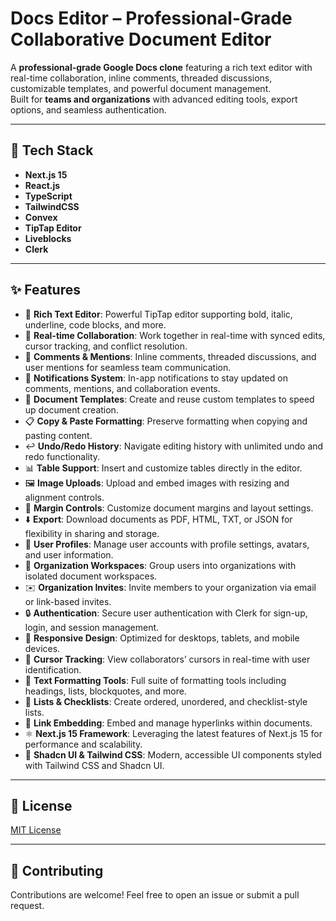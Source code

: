 # Docs Editor – Professional-Grade Collaborative Document Editor

A **professional-grade Google Docs clone** featuring a rich text editor with real-time collaboration, inline comments, threaded discussions, customizable templates, and powerful document management.  
Built for **teams and organizations** with advanced editing tools, export options, and seamless authentication.

---

## 🚀 Tech Stack

- **Next.js 15**
- **React.js**
- **TypeScript**
- **TailwindCSS**
- **Convex**
- **TipTap Editor**
- **Liveblocks**
- **Clerk**

---

## ✨ Features

- 📝 **Rich Text Editor**: Powerful TipTap editor supporting bold, italic, underline, code blocks, and more.
- 🤝 **Real-time Collaboration**: Work together in real-time with synced edits, cursor tracking, and conflict resolution.
- 💭 **Comments & Mentions**: Inline comments, threaded discussions, and user mentions for seamless team communication.
- 🔔 **Notifications System**: In-app notifications to stay updated on comments, mentions, and collaboration events.
- 📑 **Document Templates**: Create and reuse custom templates to speed up document creation.
- 📋 **Copy & Paste Formatting**: Preserve formatting when copying and pasting content.
- ↩️ **Undo/Redo History**: Navigate editing history with unlimited undo and redo functionality.
- 📊 **Table Support**: Insert and customize tables directly in the editor.
- 🖼️ **Image Uploads**: Upload and embed images with resizing and alignment controls.
- 📏 **Margin Controls**: Customize document margins and layout settings.
- ⬇️ **Export**: Download documents as PDF, HTML, TXT, or JSON for flexibility in sharing and storage.
- 👥 **User Profiles**: Manage user accounts with profile settings, avatars, and user information.
- 🏢 **Organization Workspaces**: Group users into organizations with isolated document workspaces.
- ✉️ **Organization Invites**: Invite members to your organization via email or link-based invites.
- 🔒 **Authentication**: Secure user authentication with Clerk for sign-up, login, and session management.
- 📱 **Responsive Design**: Optimized for desktops, tablets, and mobile devices.
- 🎯 **Cursor Tracking**: View collaborators’ cursors in real-time with user identification.
- 🎨 **Text Formatting Tools**: Full suite of formatting tools including headings, lists, blockquotes, and more.
- 📝 **Lists & Checklists**: Create ordered, unordered, and checklist-style lists.
- 🔗 **Link Embedding**: Embed and manage hyperlinks within documents.
- ⚛️ **Next.js 15 Framework**: Leveraging the latest features of Next.js 15 for performance and scalability.
- 🎨 **Shadcn UI & Tailwind CSS**: Modern, accessible UI components styled with Tailwind CSS and Shadcn UI.

---

## 📄 License

[MIT License](LICENSE)

---

## 🙌 Contributing

Contributions are welcome! Feel free to open an issue or submit a pull request.

